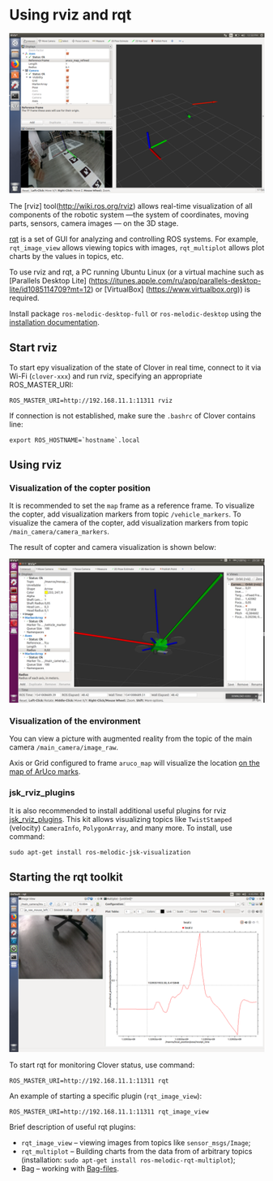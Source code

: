 Using rviz and rqt
===

![rviz](../assets/rviz.png)

The [rviz] tool(http://wiki.ros.org/rviz) allows real-time visualization of all components of the robotic system —the system of coordinates, moving parts, sensors, camera images — on the 3D stage.

[rqt](http://wiki.ros.org/rqt) is a set of GUI for analyzing and controlling ROS systems. For example, `rqt_image_view` allows viewing topics with images, `rqt_multiplot` allows plot charts by the values in topics, etc.

To use rviz and rqt, a PC running Ubuntu Linux (or a virtual machine such as [Parallels Desktop Lite] (https://itunes.apple.com/ru/app/parallels-desktop-lite/id1085114709?mt=12) or [VirtualBox] (https://www.virtualbox.org)) is required.

Install package `ros-melodic-desktop-full` or `ros-melodic-desktop` using the [installation documentation](http://wiki.ros.org/melodic/Installation/Ubuntu).

Start rviz
---

To start еру visualization of the state of Clover in real time, connect to it via Wi-Fi (`clover-xxx`) and run rviz, specifying an appropriate ROS_MASTER_URI:

```(bash)
ROS_MASTER_URI=http://192.168.11.1:11311 rviz
```

If connection is not established, make sure the `.bashrc` of Clover contains line:

```(bash)
export ROS_HOSTNAME=`hostname`.local
```

Using rviz
---

### Visualization of the copter position

It is recommended to set the `map` frame as a reference frame. To visualize the copter, add visualization markers from topic `/vehicle_markers`. To visualize the camera of the copter, add visualization markers from topic `/main_camera/camera_markers`.

The result of copter and camera visualization is shown below:

![rviz](../assets/copter_visualization.png)

### Visualization of the environment

You can view a picture with augmented reality from the topic of the main camera `/main_camera/image_raw`.

Axis or Grid configured to frame `aruco_map` will visualize the location [on the map of ArUco marks](aruco.md).

### jsk_rviz_plugins

It is also recommended to install additional useful plugins for rviz [jsk_rviz_plugins](https://jsk-docs.readthedocs.io/en/latest/jsk_visualization/doc/jsk_rviz_plugins/index.html). This kit allows visualizing topics like `TwistStamped` (velocity) `CameraInfo`, `PolygonArray`, and many more. To install, use command:

```(bash)
sudo apt-get install ros-melodic-jsk-visualization
```

Starting the rqt toolkit
---

![rqt](../assets/rqt.png)

To start rqt for monitoring Clover status, use command:

```(bash)
ROS_MASTER_URI=http://192.168.11.1:11311 rqt
```

An example of starting a specific plugin (`rqt_image_view`):

```(bash)
ROS_MASTER_URI=http://192.168.11.1:11311 rqt_image_view
```

Brief description of useful rqt plugins:

* `rqt_image_view` – viewing images from topics like `sensor_msgs/Image`;
* `rqt_multiplot` – Building charts from the data from of arbitrary topics (installation: `sudo apt-get install ros-melodic-rqt-multiplot`);
* Bag – working with [Bag-files](http://wiki.ros.org/rosbag).
